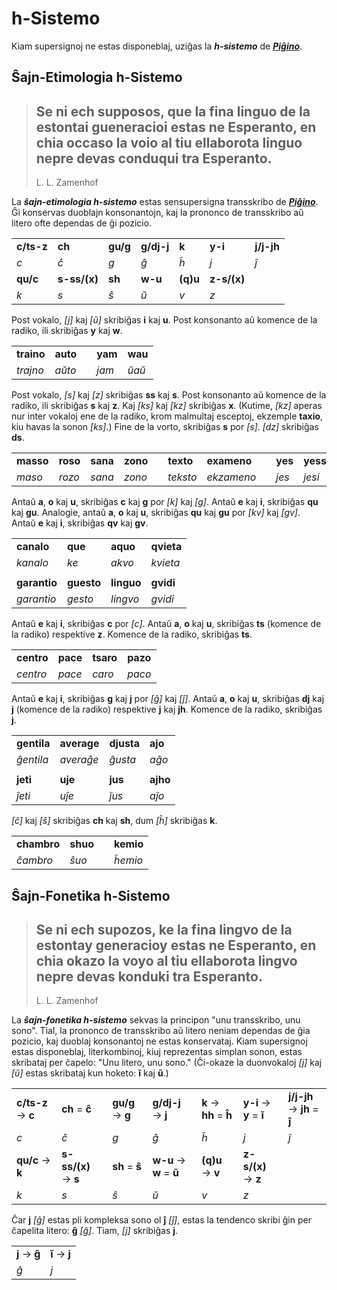 # h-Sistemo

Kiam supersignoj ne estas disponeblaj, uziĝas la ***h-sistemo*** de [***Piĝino***](pighino.md).

## Ŝajn-Etimologia h-Sistemo

> Se ni ech supposos, que la fina linguo de la estontai gueneracioi estas ne Esperanto, en chia occaso la voio al tiu ellaborota linguo nepre devas conduqui tra Esperanto.
> ---
> L. L. Zamenhof

La ***ŝajn-etimologia h-sistemo*** estas sensupersigna transskribo de [***Piĝino***](pighino.md). Ĝi konservas duoblajn konsonantojn, kaj la prononco de transskribo aŭ litero ofte dependas de ĝi pozicio.

| | | | | | | |
|-|-|-|-|-|-|-|
|**c/ts-z**|**ch**|**gu/g**|**g/dj-j**|**k**|**y-i**|**j/j-jh**|
|*c*|*ĉ*|*g*|*ĝ*|*ĥ*|*j*|*ĵ*|
|**qu/c**|**s-ss/(x)**|**sh**|**w-u**|**(q)u**|**z-s/(x)**|
|*k*|*s*|*ŝ*|*ŭ*|*v*|*z*|

Post vokalo, *[j]* kaj *[ŭ]* skribiĝas **i** kaj **u**. Post konsonanto aŭ komence de la radiko, ili skribiĝas **y** kaj **w**.

| | | | | |
|:-|:-|:-|:-|:-|
| **traino** | **auto** | | **yam** | **wau** |
| *trajno* | *aŭto* | | *jam* | *ŭaŭ* |

Post vokalo, *[s]* kaj *[z]* skribiĝas **ss** kaj **s**. Post konsonanto aŭ komence de la radiko, ili skribiĝas **s** kaj **z**. Kaj *[ks]* kaj *[kz]* skribiĝas **x**. (Kutime, *[kz]* aperas nur inter vokaloj ene de la radiko, krom malmultaj esceptoj, ekzemple **taxio**, kiu havas la sonon *[ks]*.) Fine  de la vorto, skribiĝas **s** por *[s]*. *[dz]* skribiĝas **ds**.

| | | | | | | | | | | | |
|:-|:-|:-|:-|:-|:-|:-|:-|:-|:-|:-|:-|
| **masso** | **roso** | **sana** | **zono** | | **texto** | **exameno** | | **yes** | **yessi** | | **edso** |
| *maso* | *rozo* | *sana* | *zono* | | *teksto* | *ekzameno* | | *jes* | *jesi* | | *edzo* |

Antaŭ **a**, **o** kaj **u**, skribiĝas **c** kaj **g** por *[k]* kaj *[g]*. Antaŭ **e** kaj **i**, skribiĝas **qu** kaj **gu**. Analogie, antaŭ **a**, **o** kaj **u**, skribiĝas **qu** kaj **gu** por *[kv]* kaj *[gv]*. Antaŭ **e** kaj **i**, skribiĝas **qv** kaj **gv**.

| | | | |
|:-|:-|:-|:-|
| **canalo** | **que** | **aquo** | **qvieta** |
| *kanalo* | *ke* | *akvo* | *kvieta* |
| | | | |
| **garantio** | **guesto** | **linguo** | **gvidi** |
| *garantio* | *gesto* | *lingvo* | *gvidi* |

Antaŭ **e** kaj **i**, skribiĝas **c** por *[c]*. Antaŭ **a**, **o** kaj **u**, skribiĝas **ts** (komence de la radiko) respektive **z**. Komence de la radiko, skribiĝas **ts**.

| | | | |
|:-|:-|:-|:-|
| **centro** | **pace** | **tsaro** | **pazo** |
| *centro* | *pace* | *caro* | *paco* |

Antaŭ **e** kaj **i**, skribiĝas **g** kaj **j** por *[ĝ]* kaj *[ĵ]*. Antaŭ **a**, **o** kaj **u**, skribiĝas **dj** kaj **j** (komence de la radiko) respektive **j** kaj **jh**. Komence de la radiko, skribiĝas **j**.

| | | | |
|:-|:-|:-|:-|
| **gentila** | **average** | **djusta** | **ajo** |
| *ĝentila* | *averaĝe* | *ĝusta* | *aĝo* |
| | | | |
| **jeti** | **uje** | **jus** | **ajho** |
| *ĵeti* | *uĵe* | *ĵus* | *aĵo* |

*[ĉ]* kaj *[ŝ]* skribiĝas **ch** kaj **sh**, dum *[ĥ]* skribiĝas **k**.

| | | | |
|:-|:-|:-|:-|
| **chambro** | **shuo** | | **kemio** |
| *ĉambro* | *ŝuo* | | *ĥemio* |

## Ŝajn-Fonetika h-Sistemo

> Se ni ech supozos, ke la fina lingvo de la estontay generacioy estas ne Esperanto, en chia okazo la voyo al tiu ellaborota lingvo nepre devas konduki tra Esperanto.
> ---
> L. L. Zamenhof

La ***ŝajn-fonetika h-sistemo*** sekvas la principon "unu transskribo, unu sono". Tial, la prononco de transskribo aŭ litero neniam dependas de ĝia pozicio, kaj duoblaj konsonantoj ne estas konservataj. Kiam supersignoj estas disponeblaj, literkombinoj, kiuj reprezentas simplan sonon, estas skribataj per ĉapelo: "Unu litero, unu sono." (Ĉi-okaze la duonvokaloj *[j]* kaj *[ŭ]* estas skribataj kun hoketo: **ĭ** kaj **ŭ**.)

| | | | | | | |
|-|-|-|-|-|-|-|
|**c/ts-z** → **c**|**ch** = **ĉ**|**gu/g** → **g**|**g/dj-j** → **j**|**k** → **hh** = **ĥ**|**y-i** → **y** = **ĭ**|**j/j-jh** → **jh** = **ĵ**|
|*c*|*ĉ*|*g*|*ĝ*|*ĥ*|*j*|*ĵ*|
|**qu/c** → **k**|**s-ss/(x)** → **s**|**sh** = **ŝ**|**w-u** → **w** = **ŭ**|**(q)u** → **v**|**z-s/(x)** → **z**|
|*k*|*s*|*ŝ*|*ŭ*|*v*|*z*|

Ĉar **j** *[ĝ]* estas pli kompleksa sono ol **ĵ** *[ĵ]*, estas la tendenco skribi ĝin per ĉapelita litero: **ĝ** *[ĝ]*. Tiam, *[j]* skribiĝas **j**.

| | |
|-|-|
|**j** → **ĝ**|**ĭ** → **j**|
|*ĝ*|*j*|


